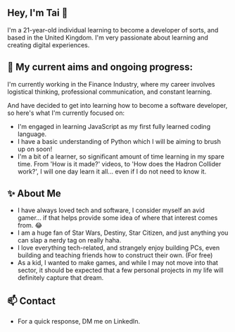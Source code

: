 ## Hey, I'm Tai 👋
I'm a 21-year-old individual learning to become a developer of sorts, and based in the United Kingdom. I'm very passionate about learning and creating digital experiences.

## 🔭  My current aims and ongoing progress:
I'm currently working in the Finance Industry, where my career involves logistical thinking, professional communication, and constant learning. 

And have decided to get into learning how to become a software developer, so here's what I'm currently focused on:

- I'm engaged in learning JavaScript as my first fully learned coding language.
- I have a basic understanding of Python which I will be aiming to brush up on soon!
- I'm a bit of a learner, so significant amount of time learning in my spare time. From 'How is it made?' videos, to 'How does the Hadron Collider work?', I will one day learn it all... even if I do not need to know it.

## ✨ About Me
- I have always loved tech and software, I consider myself an avid gamer... if that helps provide some idea of where that interest comes from. 😂
- I am a huge fan of Star Wars, Destiny, Star Citizen, and just anything you can slap a nerdy tag on really haha.
- I love everything tech-related, and strangely enjoy building PCs, even building and teaching friends how to construct their own. (For free)
- As a kid, I wanted to make games, and while I may not move into that sector, it should be expected that a few personal projects in my life will definitely capture that dream.

## 📫 Contact
- For a quick response, DM me on LinkedIn.


